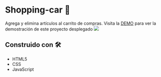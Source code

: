 # Shopping-car 🛒
Agrega y elimina artículos al carrito de compras. Visíta la [DEMO](https://guzmanpdro.github.io/shopping-car/) para ver la demostración de este proyecto desplegado 
![](https://repository-images.githubusercontent.com/335063439/4041ae00-64b0-11eb-8184-628be80a822c)
## Construido con 🛠️
* HTML5
* CSS
* JavaScript
